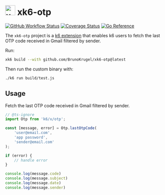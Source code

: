 # <img src="https://dashboard.snapcraft.io/site_media/appmedia/2022/03/K6-logo_1.jpg.png" alt="xk6-kafka logo" style="height: 32px; width:32px;"/> xk6-otp

[![GitHub Workflow Status](https://img.shields.io/github/actions/workflow/status/BrunoKrugel/xk6-otp/test.yml?branch=main&logo=github)](https://github.com/BrunoKrugel/xk6-otp/actions) [![Coverage Status](https://coveralls.io/repos/github/BrunoKrugel/xk6-otp/badge.svg?branch=main)](https://coveralls.io/github/BrunoKrugel/xk6-otp?branch=main) [![Go Reference](https://pkg.go.dev/badge/github.com/BrunoKrugel/xk6-otp.svg)](https://pkg.go.dev/github.com/BrunoKrugel/xk6-otp)

The `xk6-otp` project is a [k6 extension](https://k6.io/docs/extensions/guides/what-are-k6-extensions/) that enables k6 users to fetch the last OTP code received in Gmail filtered by sender.


Run:

```bash
xk6 build --with github.com/BrunoKrugel/xk6-otp@latest
```

Then run the custom binary with:

```bash
./k6 run build/test.js
```

## Usage

Fetch the last OTP code received in Gmail filtered by sender.

```javascript
// @ts-ignore
import Otp from 'k6/x/otp';

const [message, error] = Otp.lastOtpCode(
    'user@email.com',
    'app password',
    'sender@email.com'
);

if (error) {
    // handle error
}

console.log(message.code)
console.log(message.subject)
console.log(message.date)
console.log(message.sender)
```
